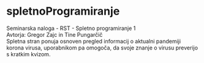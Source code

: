 # spletnoProgramiranje
Seminarska naloga - RST - Spletno programiranje 1<br />
Avtorja: Gregor Zajc in Tine Pungarčič<br />
Spletna stran ponuja osnoven pregled informacij o aktualni pandemiji korona virusa, uporabnikom pa omogoča, da svoje znanje o virusu preverijo s kratkim kvizom. 
